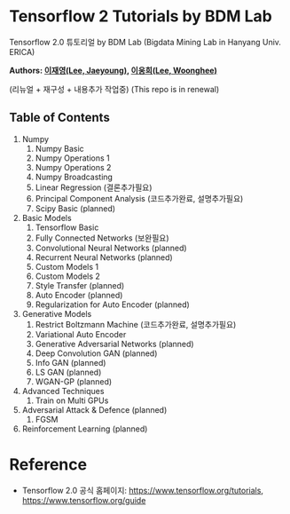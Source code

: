 # Tensorflow 2 Tutorials by BDM Lab
Tensorflow 2.0 튜토리얼 by BDM Lab (Bigdata Mining Lab in Hanyang Univ. ERICA)

**Authors: [이재영(Lee, Jaeyoung)](https://github.com/wayexists02), [이웅희(Lee, Woonghee)](https://github.com/WoongheeLee)**

(리뉴얼 + 재구성 + 내용추가 작업중)
(This repo is in renewal)

## Table of Contents
1. Numpy
    1. Numpy Basic
    2. Numpy Operations 1
    3. Numpy Operations 2
    4. Numpy Broadcasting
    5. Linear Regression (결론추가필요)
    6. Principal Component Analysis (코드추가완료, 설명추가필요)
    7. Scipy Basic (planned)
2. Basic Models
    1. Tensorflow Basic
    2. Fully Connected Networks (보완필요)
    3. Convolutional Neural Networks (planned)
    4. Recurrent Neural Networks (planned)
    5. Custom Models 1
    6. Custom Models 2
    7. Style Transfer (planned)
    8. Auto Encoder (planned)
    9. Regularization for Auto Encoder (planned)
3. Generative Models
    1. Restrict Boltzmann Machine (코드추가완료, 설명추가필요)
    2. Variational Auto Encoder
    3. Generative Adversarial Networks (planned)
    4. Deep Convolution GAN (planned)
    5. Info GAN (planned)
    6. LS GAN (planned)
    7. WGAN-GP (planned)
4. Advanced Techniques
    1. Train on Multi GPUs
5. Adversarial Attack & Defence (planned)
    1. FGSM
6. Reinforcement Learning (planned)

# Reference
- Tensorflow 2.0 공식 홈페이지: https://www.tensorflow.org/tutorials, https://www.tensorflow.org/guide
